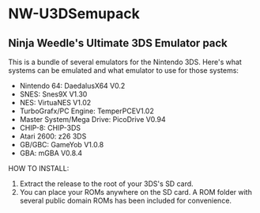 # NW-U3DSemupack
Ninja Weedle's Ultimate 3DS Emulator pack
---
This is a bundle of several emulators for the Nintendo 3DS. Here's what systems can be emulated and what emulator to use for those systems:

- Nintendo 64: DaedalusX64 V0.2
- SNES: Snes9X V1.30
- NES: VirtuaNES V1.02
- TurboGrafx/PC Engine: TemperPCEV1.02
- Master System/Mega Drive: PicoDrive V0.94
- CHIP-8: CHIP-3DS
- Atari 2600: z26 3DS
- GB/GBC: GameYob V1.0.8
- GBA: mGBA V0.8.4

HOW TO INSTALL:
1. Extract the release to the root of your 3DS's SD card.
2. You can place your ROMs anywhere on the SD card. A ROM folder with several public domain ROMs has been included for convenience.
